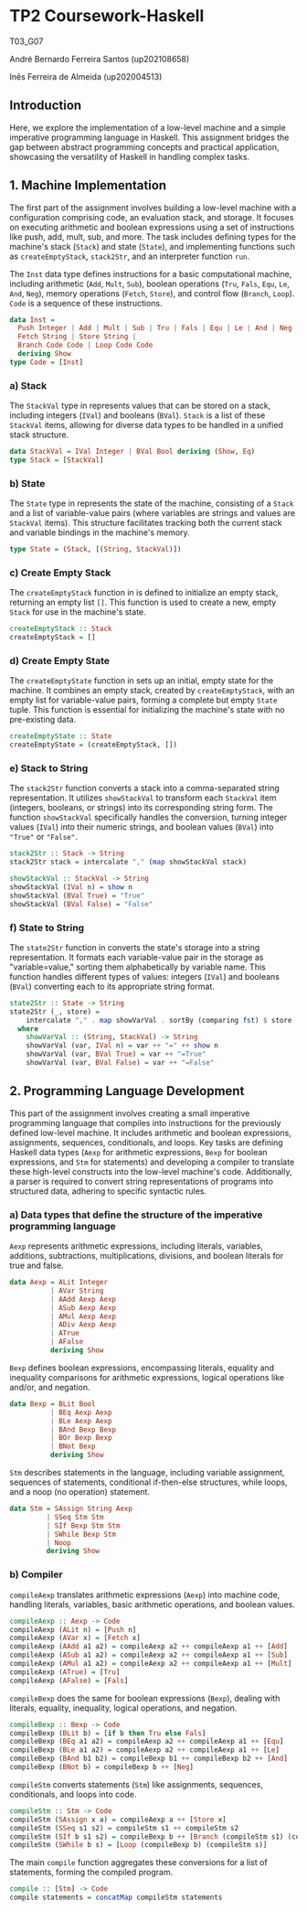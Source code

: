 # TP2 Coursework-Haskell

T03_G07

André Bernardo Ferreira Santos (up202108658)

Inês Ferreira de Almeida (up202004513)

## Introduction

Here, we explore the implementation of a low-level machine and a simple imperative programming language in Haskell. This assignment bridges the gap between abstract programming concepts and practical application, showcasing the versatility of Haskell in handling complex tasks.

## 1. Machine Implementation

The first part of the assignment involves building a low-level machine with a configuration comprising code, an evaluation stack, and storage. It focuses on executing arithmetic and boolean expressions using a set of instructions like push, add, mult, sub, and more. The task includes defining types for the machine's stack (`Stack`) and state (`State`), and implementing functions such as `createEmptyStack`, `stack2Str`, and an interpreter function `run`.

The `Inst` data type defines instructions for a basic computational machine, including arithmetic (`Add`, `Mult`, `Sub`), boolean operations (`Tru`, `Fals`, `Equ`, `Le`, `And`, `Neg`), memory operations (`Fetch`, `Store`), and control flow (`Branch`, `Loop`). `Code` is a sequence of these instructions.

```haskell
data Inst =
  Push Integer | Add | Mult | Sub | Tru | Fals | Equ | Le | And | Neg |
  Fetch String | Store String |
  Branch Code Code | Loop Code Code
  deriving Show
type Code = [Inst]
```

### a) Stack

The `StackVal` type in represents values that can be stored on a stack, including integers (`IVal`) and booleans (`BVal`). `Stack` is a list of these `StackVal` items, allowing for diverse data types to be handled in a unified stack structure.

```haskell
data StackVal = IVal Integer | BVal Bool deriving (Show, Eq)
type Stack = [StackVal]
```

### b) State

The `State` type in represents the state of the machine, consisting of a `Stack` and a list of variable-value pairs (where variables are strings and values are `StackVal` items). This structure facilitates tracking both the current stack and variable bindings in the machine's memory.

```haskell
type State = (Stack, [(String, StackVal)])
```

### c) Create Empty Stack

The `createEmptyStack` function in is defined to initialize an empty stack, returning an empty list `[]`. This function is used to create a new, empty `Stack` for use in the machine's state.

```haskell
createEmptyStack :: Stack
createEmptyStack = []
```

### d) Create Empty State

The `createEmptyState` function in sets up an initial, empty state for the machine. It combines an empty stack, created by `createEmptyStack`, with an empty list for variable-value pairs, forming a complete but empty `State` tuple. This function is essential for initializing the machine's state with no pre-existing data.

```haskell
createEmptyState :: State
createEmptyState = (createEmptyStack, [])
```

### e) Stack to String

The `stack2Str` function converts a stack into a comma-separated string representation. It utilizes `showStackVal` to transform each `StackVal` item (integers, booleans, or strings) into its corresponding string form. The function `showStackVal` specifically handles the conversion, turning integer values (`IVal`) into their numeric strings, and boolean values (`BVal`) into `"True"` or `"False"`.

```haskell
stack2Str :: Stack -> String
stack2Str stack = intercalate "," (map showStackVal stack)

showStackVal :: StackVal -> String
showStackVal (IVal n) = show n
showStackVal (BVal True) = "True"
showStackVal (BVal False) = "False"
```

### f) State to String

The `state2Str` function in converts the state's storage into a string representation. It formats each variable-value pair in the storage as "variable=value," sorting them alphabetically by variable name. This function handles different types of values: integers (`IVal`) and booleans (`BVal`) converting each to its appropriate string format.

```haskell
state2Str :: State -> String
state2Str (_, store) =
    intercalate "," . map showVarVal . sortBy (comparing fst) $ store
  where
    showVarVal :: (String, StackVal) -> String
    showVarVal (var, IVal n) = var ++ "=" ++ show n
    showVarVal (var, BVal True) = var ++ "=True"
    showVarVal (var, BVal False) = var ++ "=False"
```

## 2. Programming Language Development

This part of the assignment involves creating a small imperative programming language that compiles into instructions for the previously defined low-level machine. It includes arithmetic and boolean expressions, assignments, sequences, conditionals, and loops. Key tasks are defining Haskell data types (`Aexp` for arithmetic expressions, `Bexp` for boolean expressions, and `Stm` for statements) and developing a compiler to translate these high-level constructs into the low-level machine's code. Additionally, a parser is required to convert string representations of programs into structured data, adhering to specific syntactic rules.

### a) Data types that define the structure of the imperative programming language

`Aexp` represents arithmetic expressions, including literals, variables, additions, subtractions, multiplications, divisions, and boolean literals for true and false.

```haskell
data Aexp = ALit Integer
          | AVar String
          | AAdd Aexp Aexp
          | ASub Aexp Aexp
          | AMul Aexp Aexp
          | ADiv Aexp Aexp
          | ATrue
          | AFalse
          deriving Show
```

`Bexp` defines boolean expressions, encompassing literals, equality and inequality comparisons for arithmetic expressions, logical operations like and/or, and negation.

```haskell
data Bexp = BLit Bool
          | BEq Aexp Aexp
          | BLe Aexp Aexp
          | BAnd Bexp Bexp
          | BOr Bexp Bexp
          | BNot Bexp
          deriving Show
```

`Stm` describes statements in the language, including variable assignment, sequences of statements, conditional if-then-else structures, while loops, and a noop (no operation) statement.

```haskell
data Stm = SAssign String Aexp
         | SSeq Stm Stm
         | SIf Bexp Stm Stm
         | SWhile Bexp Stm
         | Noop
         deriving Show
```

### b) Compiler

`compileAexp` translates arithmetic expressions (`Aexp`) into machine code, handling literals, variables, basic arithmetic operations, and boolean values. 

```haskell
compileAexp :: Aexp -> Code
compileAexp (ALit n) = [Push n]
compileAexp (AVar x) = [Fetch x]
compileAexp (AAdd a1 a2) = compileAexp a2 ++ compileAexp a1 ++ [Add]
compileAexp (ASub a1 a2) = compileAexp a2 ++ compileAexp a1 ++ [Sub]
compileAexp (AMul a1 a2) = compileAexp a2 ++ compileAexp a1 ++ [Mult]
compileAexp (ATrue) = [Tru]
compileAexp (AFalse) = [Fals]
```

`compileBexp` does the same for boolean expressions (`Bexp`), dealing with literals, equality, inequality, logical operations, and negation. 

```haskell
compileBexp :: Bexp -> Code
compileBexp (BLit b) = [if b then Tru else Fals]
compileBexp (BEq a1 a2) = compileAexp a2 ++ compileAexp a1 ++ [Equ]
compileBexp (BLe a1 a2) = compileAexp a2 ++ compileAexp a1 ++ [Le]
compileBexp (BAnd b1 b2) = compileBexp b1 ++ compileBexp b2 ++ [And]
compileBexp (BNot b) = compileBexp b ++ [Neg]
```

`compileStm` converts statements (`Stm`) like assignments, sequences, conditionals, and loops into code. 

```haskell
compileStm :: Stm -> Code
compileStm (SAssign x a) = compileAexp a ++ [Store x]
compileStm (SSeq s1 s2) = compileStm s1 ++ compileStm s2
compileStm (SIf b s1 s2) = compileBexp b ++ [Branch (compileStm s1) (compileStm s2)]
compileStm (SWhile b s) = [Loop (compileBexp b) (compileStm s)]
```

The main `compile` function aggregates these conversions for a list of statements, forming the compiled program.

```haskell
compile :: [Stm] -> Code
compile statements = concatMap compileStm statements
```
